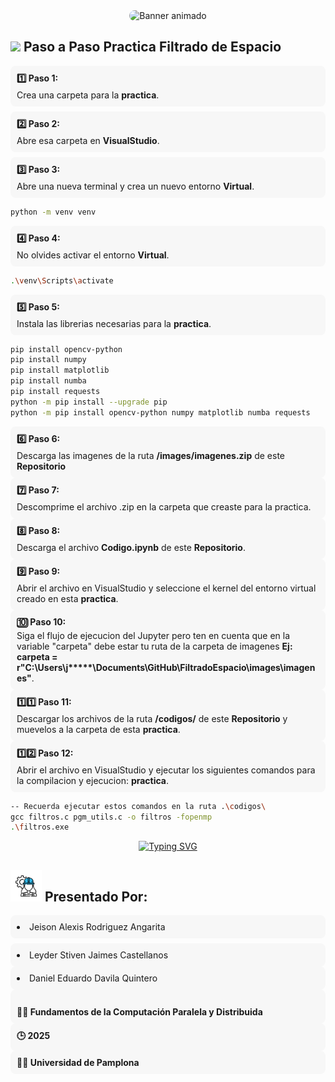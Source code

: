<div align="center">
  <img 
    src="https://raw.githubusercontent.com/JeisonAlexis/FiltradoEspacio/main/assets/filtroespacial.svg"
    alt="Banner animado"
    style="width: 50%; max-width: 350px; height: auto; border-radius: 10px;" />
</div>

## <picture><img src = "https://github.com/7oSkaaa/7oSkaaa/blob/main/Images/about_me.gif?raw=true" width = 50px></picture> Paso a Paso Practica Filtrado de Espacio


<div style="padding:10px;border-radius:8px;margin-bottom:8px;background:#f7f7f7;">
      <strong>1️⃣ Paso 1:</strong>
      <p style="margin:.25rem 0 0 0;">Crea una carpeta para la <strong>practica</strong>.</p>
</div>

<div style="padding:10px;border-radius:8px;margin-bottom:8px;background:#f7f7f7;">
      <strong>2️⃣ Paso 2:</strong>
      <p style="margin:.25rem 0 0 0;">Abre esa carpeta en <strong>VisualStudio</strong>.</p>
</div>

<div style="padding:10px;border-radius:8px;margin-bottom:8px;background:#f7f7f7;">
      <strong>3️⃣ Paso 3:</strong>
      <p style="margin:.25rem 0 0 0;">Abre una nueva terminal y crea un nuevo entorno <strong>Virtual</strong>.</p>
</div>

```bash
python -m venv venv   
```

<div style="padding:10px;border-radius:8px;margin-bottom:8px;background:#f7f7f7;">
      <strong>4️⃣ Paso 4:</strong>
      <p style="margin:.25rem 0 0 0;">No olvides activar el entorno <strong>Virtual</strong>.</p>
</div>

```bash
.\venv\Scripts\activate     
```

<div style="padding:10px;border-radius:8px;margin-bottom:8px;background:#f7f7f7;">
      <strong>5️⃣ Paso 5:</strong>
      <p style="margin:.25rem 0 0 0;">Instala las librerias necesarias para la <strong>practica</strong>.</p>
</div>

```bash
pip install opencv-python
pip install numpy
pip install matplotlib
pip install numba
pip install requests
python -m pip install --upgrade pip
python -m pip install opencv-python numpy matplotlib numba requests
```

<div style="padding:10px;border-radius:8px;background:#f7f7f7;">
      <strong>6️⃣ Paso 6:</strong>
      <p style="margin:.25rem 0 0 0;">Descarga las imagenes de la ruta <strong>/images/imagenes.zip</strong> de este <strong>Repositorio</strong></p>
</div>

<div style="padding:10px;border-radius:8px;background:#f7f7f7;">
      <strong>7️⃣ Paso 7:</strong>
      <p style="margin:.25rem 0 0 0;">Descomprime el archivo .zip en la carpeta que creaste para la practica.</p>
</div>

<div style="padding:10px;border-radius:8px;background:#f7f7f7;">
      <strong>8️⃣ Paso 8:</strong>
      <p style="margin:.25rem 0 0 0;">Descarga el archivo <strong>Codigo.ipynb</strong> de este <strong>Repositorio</strong>.</p>
</div>

<div style="padding:10px;border-radius:8px;background:#f7f7f7;">
      <strong>9️⃣ Paso 9:</strong>
      <p style="margin:.25rem 0 0 0;">Abrir el archivo en VisualStudio y seleccione el kernel del entorno virtual creado en esta <strong>practica</strong>.</p>
</div>

<div style="padding:10px;border-radius:8px;background:#f7f7f7;">
      <strong>🔟 Paso 10:</strong>
      <p style="margin:.25rem 0 0 0;">Siga el flujo de ejecucion del Jupyter pero ten en cuenta que en la variable "carpeta" debe estar tu ruta de la carpeta de imagenes <strong>Ej: carpeta = r"C:\Users\j*****\Documents\GitHub\FiltradoEspacio\images\imagenes"</strong>.</p>
</div>

<div style="padding:10px;border-radius:8px;background:#f7f7f7;">
      <strong>1️⃣1️⃣ Paso 11:</strong>
      <p style="margin:.25rem 0 0 0;">Descargar los archivos de la ruta <strong>/codigos/</strong> de este <strong>Repositorio</strong> y muevelos a la carpeta de esta <strong>practica</strong>.</p>
</div>

<div style="padding:10px;border-radius:8px;background:#f7f7f7;">
      <strong>1️⃣2️⃣ Paso 12:</strong>
      <p style="margin:.25rem 0 0 0;">Abrir el archivo en VisualStudio y ejecutar los siguientes comandos para la compilacion y ejecucion: <strong>practica</strong>.</p>
</div>


```bash
-- Recuerda ejecutar estos comandos en la ruta .\codigos\
gcc filtros.c pgm_utils.c -o filtros -fopenmp
.\filtros.exe
```

<p align="center">
  <a href="https://git.io/typing-svg">
    <img src="https://readme-typing-svg.herokuapp.com?font=Bitcount+Grid+Single&weight=500&duration=3000&pause=1000&color=F5FF29&background=000000&center=true&vCenter=true&width=451&lines=Filtrado+en+espacio;Transformaciones+de+suavizado;Promedio+del+entorno+de+la+vecindad;Filtros+no+lineales;Filtrado+espacial+paso+alto" alt="Typing SVG" />
  </a>
</p>


## <picture><img src = "https://raw.githubusercontent.com/JeisonAlexis/FiltradoEspacio/main/assets/equipo.gif" width = 50px></picture> Presentado Por:

<div style="padding:10px;border-radius:8px;margin-bottom:8px;background:#f7f7f7;">
      <li>Jeison Alexis Rodriguez Angarita</li>
</div>

<div style="padding:10px;border-radius:8px;background:#f7f7f7;">
      <li>Leyder Stiven Jaimes Castellanos</li>
</div>

<div style="padding:10px;border-radius:8px;background:#f7f7f7;">
      <li>Daniel Eduardo Davila Quintero</li>
</div>

<div style="padding:10px;border-radius:8px;background:#f7f7f7;">
      <br>
      <strong>👨‍💻 Fundamentos de la Computación Paralela y Distribuida</strong>
</div>

<div style="padding:10px;border-radius:8px;background:#f7f7f7;">
      <strong>🕒 2025</strong>
</div>

<div style="padding:10px;border-radius:8px;background:#f7f7f7;">
      <strong>👨‍🎓 Universidad de Pamplona</strong>
</div>



